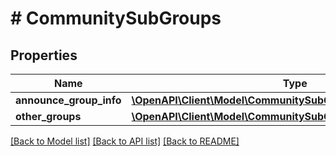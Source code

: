 # # CommunitySubGroups

## Properties

Name | Type | Description | Notes
------------ | ------------- | ------------- | -------------
**announce_group_info** | [**\OpenAPI\Client\Model\CommunitySubGroupsAnnounceGroupInfo**](CommunitySubGroupsAnnounceGroupInfo.md) |  |
**other_groups** | [**\OpenAPI\Client\Model\CommunitySubGroupsOtherGroupsInner[]**](CommunitySubGroupsOtherGroupsInner.md) |  |

[[Back to Model list]](../../README.md#models) [[Back to API list]](../../README.md#endpoints) [[Back to README]](../../README.md)
